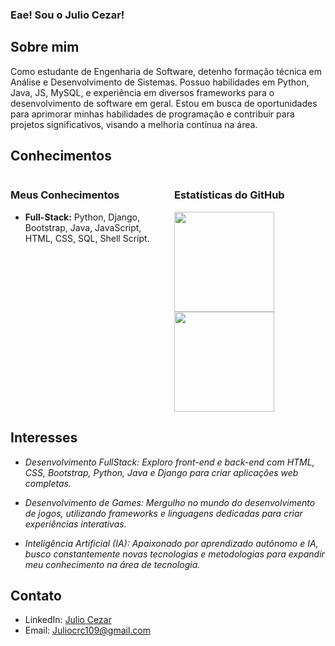 ### Eae! Sou o Julio Cezar!

## Sobre mim
Como estudante de Engenharia de Software, detenho formação técnica em Análise e Desenvolvimento de Sistemas. Possuo habilidades em Python, Java, JS, MySQL, e experiência em diversos frameworks para o desenvolvimento de software em geral. Estou em busca de oportunidades para aprimorar minhas habilidades de programação e contribuir para projetos significativos, visando a melhoria contínua na área.

## Conhecimentos
<div style="display: flex; flexalign-items: flex-start;">
  <div style="flex: 1; margin-right: 20px;">
    <h3>Meus Conhecimentos</h3>
    <ul>
      <li><strong>Full-Stack:</strong> Python, Django, Bootstrap, Java, JavaScript, HTML, CSS, SQL, Shell Script.</li>
    </ul>
  </div>
  <div style="flex: 1;">
    <h3>Estatísticas do GitHub</h3>
      <img height="160em" src="https://github-readme-stats.vercel.app/api?username=MuddyOrc&show_icons=true&theme=dark&include_all_commits=true&count_private=true">
      <img height="160em" src="https://github-readme-stats.vercel.app/api/top-langs/?username=MuddyOrc&layout=compact&langs_count=7&theme=dark">
  </div>
</div>

## Interesses
- *Desenvolvimento FullStack: Exploro front-end e back-end com HTML, CSS, Bootstrap, Python, Java e Django para criar aplicações web completas.*

- *Desenvolvimento de Games: Mergulho no mundo do desenvolvimento de jogos, utilizando frameworks e linguagens dedicadas para criar experiências interativas.*

- *Inteligência Artificial (IA): Apaixonado por aprendizado autônomo e IA, busco constantemente novas tecnologias e metodologias para expandir meu conhecimento na área de tecnologia.*

## Contato
- LinkedIn: [Julio Cezar](https://www.linkedin.com/in/julio-cezar-b875b1257/)
- Email: Juliocrc109@gmail.com

